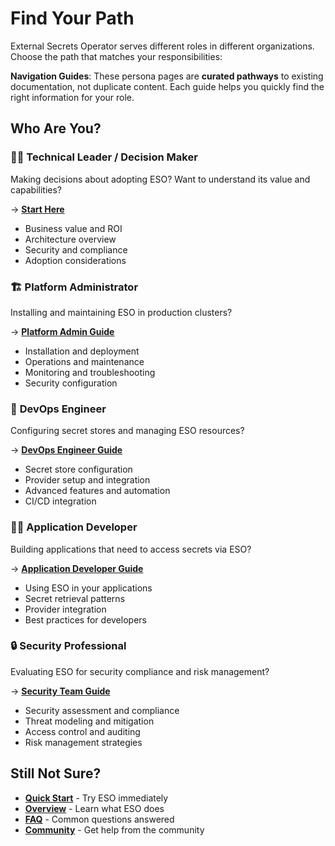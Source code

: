 # Find Your Path

External Secrets Operator serves different roles in different organizations. Choose the path that matches your responsibilities:

**Navigation Guides**: These persona pages are **curated pathways** to existing documentation, not duplicate content. Each guide helps you quickly find the right information for your role.

## Who Are You?

### 👨‍💼 **Technical Leader / Decision Maker**
Making decisions about adopting ESO? Want to understand its value and capabilities?

→ [**Start Here**](./decision-maker.md)
- Business value and ROI
- Architecture overview
- Security and compliance
- Adoption considerations

### 🏗️ **Platform Administrator**
Installing and maintaining ESO in production clusters?

→ [**Platform Admin Guide**](./platform-admin.md)
- Installation and deployment
- Operations and maintenance
- Monitoring and troubleshooting
- Security configuration

### 🔧 **DevOps Engineer**
Configuring secret stores and managing ESO resources?

→ [**DevOps Engineer Guide**](./devops-engineer.md)
- Secret store configuration
- Provider setup and integration
- Advanced features and automation
- CI/CD integration

### 👩‍💻 **Application Developer**
Building applications that need to access secrets via ESO?

→ [**Application Developer Guide**](./app-developer.md)
- Using ESO in your applications
- Secret retrieval patterns
- Provider integration
- Best practices for developers

### 🔒 **Security Professional**
Evaluating ESO for security compliance and risk management?

→ [**Security Team Guide**](./security-team.md)
- Security assessment and compliance
- Threat modeling and mitigation
- Access control and auditing
- Risk management strategies

## Still Not Sure?

- [**Quick Start**](../introduction/getting-started.md) - Try ESO immediately
- [**Overview**](../introduction/overview.md) - Learn what ESO does
- [**FAQ**](../introduction/faq.md) - Common questions answered
- [**Community**](../contributing/calendar.md) - Get help from the community

